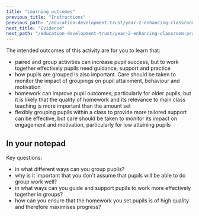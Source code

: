 ```yaml
---
title: "Learning outcomes"
previous_title: "Instructions"
previous_path: "/education-development-trust/year-2-enhancing-classroom-practice-grouping-and-tailoring/spring-week-2-ect-instructions"
next_title: "Evidence"
next_path: "/education-development-trust/year-2-enhancing-classroom-practice-grouping-and-tailoring/spring-week-2-ect-evidence"
---
```


The intended outcomes of this activity are for you to learn that:

- paired and group activities can increase pupil success, but to work together effectively pupils need guidance, support and practice
- how pupils are grouped is also important. Care should be taken to monitor the impact of groupings on pupil attainment, behaviour and motivation
- homework can improve pupil outcomes, particularly for older pupils, but it is likely that the quality of homework and its relevance to main class teaching is more important than the amount set
- flexibly grouping pupils within a class to provide more tailored support can be effective, but care should be taken to monitor its impact on engagement and motivation, particularly for low attaining pupils

## In your notepad

Key questions:

- in what different ways can you group pupils?
- why is it important that you don't assume that pupils will be able to do
  group work well?
- in what ways can you guide and support pupils to work more effectively
  together in groups?
- how can you ensure that the homework you set pupils is of high quality
  and therefore maximises progress?
